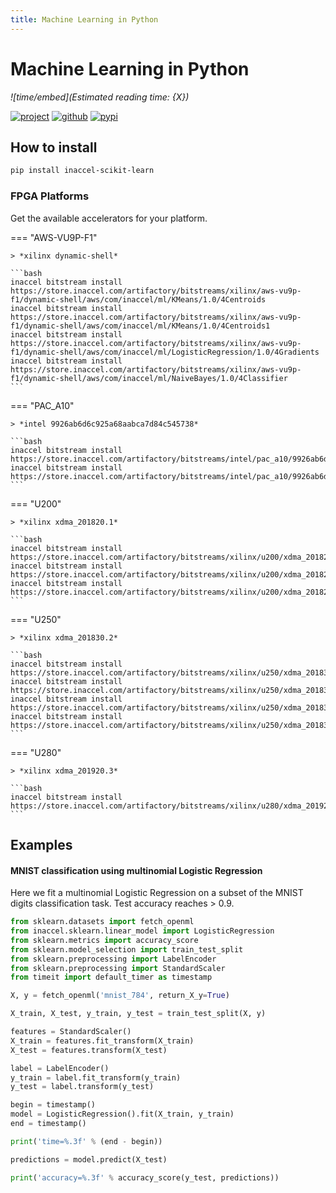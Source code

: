 ```yaml
---
title: Machine Learning in Python
---
```


# Machine Learning in Python

*![time/embed](Estimated reading time: {X})*

[![project](https://img.shields.io/static/v1?logo=scikit-learn&color=f7931e&label=Project&message=scikit-learn&style=for-the-badge)](https://scikit-learn.org)
[![github](https://img.shields.io/static/v1?logo=GitHub&color=181717&label=GitHub&message=Code&style=for-the-badge)](https://github.com/inaccel/scikit-learn)
[![pypi](https://img.shields.io/static/v1?logo=PyPI&color=3775a9&label=PyPI&message=Package&style=for-the-badge)](https://pypi.org/project/inaccel-scikit-learn)

## How to install

```bash
pip install inaccel-scikit-learn
```

### FPGA Platforms

Get the available accelerators for your platform.

=== "AWS-VU9P-F1"

	> *xilinx dynamic-shell*

	```bash
	inaccel bitstream install https://store.inaccel.com/artifactory/bitstreams/xilinx/aws-vu9p-f1/dynamic-shell/aws/com/inaccel/ml/KMeans/1.0/4Centroids
	inaccel bitstream install https://store.inaccel.com/artifactory/bitstreams/xilinx/aws-vu9p-f1/dynamic-shell/aws/com/inaccel/ml/KMeans/1.0/4Centroids1
	inaccel bitstream install https://store.inaccel.com/artifactory/bitstreams/xilinx/aws-vu9p-f1/dynamic-shell/aws/com/inaccel/ml/LogisticRegression/1.0/4Gradients
	inaccel bitstream install https://store.inaccel.com/artifactory/bitstreams/xilinx/aws-vu9p-f1/dynamic-shell/aws/com/inaccel/ml/NaiveBayes/1.0/4Classifier
	```

=== "PAC_A10"

	> *intel 9926ab6d6c925a68aabca7d84c545738*

	```bash
	inaccel bitstream install https://store.inaccel.com/artifactory/bitstreams/intel/pac_a10/9926ab6d6c925a68aabca7d84c545738/com/inaccel/ml/KMeans/1.0/1Centroids
	inaccel bitstream install https://store.inaccel.com/artifactory/bitstreams/intel/pac_a10/9926ab6d6c925a68aabca7d84c545738/com/inaccel/ml/LogisticRegression/1.0/1Gradients
	```

=== "U200"

	> *xilinx xdma_201820.1*

	```bash
	inaccel bitstream install https://store.inaccel.com/artifactory/bitstreams/xilinx/u200/xdma_201820.1/com/inaccel/ml/KMeans/1.0/4Centroids
	inaccel bitstream install https://store.inaccel.com/artifactory/bitstreams/xilinx/u200/xdma_201820.1/com/inaccel/ml/KMeans/1.0/4Centroids1
	inaccel bitstream install https://store.inaccel.com/artifactory/bitstreams/xilinx/u200/xdma_201820.1/com/inaccel/ml/LogisticRegression/1.0/4Gradients
	```

=== "U250"

	> *xilinx xdma_201830.2*

	```bash
	inaccel bitstream install https://store.inaccel.com/artifactory/bitstreams/xilinx/u250/xdma_201830.2/com/inaccel/ml/KMeans/1.0/4Centroids
	inaccel bitstream install https://store.inaccel.com/artifactory/bitstreams/xilinx/u250/xdma_201830.2/com/inaccel/ml/KMeans/1.0/4Centroids1
	inaccel bitstream install https://store.inaccel.com/artifactory/bitstreams/xilinx/u250/xdma_201830.2/com/inaccel/ml/LogisticRegression/1.0/4Gradients
	inaccel bitstream install https://store.inaccel.com/artifactory/bitstreams/xilinx/u250/xdma_201830.2/com/inaccel/ml/NaiveBayes/1.0/4Classifier
	```

=== "U280"

	> *xilinx xdma_201920.3*

	```bash
	inaccel bitstream install https://store.inaccel.com/artifactory/bitstreams/xilinx/u280/xdma_201920.3/com/inaccel/ml/NaiveBayes/1.0/4Classifier
	```

## Examples

#### MNIST classification using multinomial Logistic Regression

Here we fit a multinomial Logistic Regression on a subset of the MNIST digits
classification task. Test accuracy reaches > 0.9.

```python
from sklearn.datasets import fetch_openml
from inaccel.sklearn.linear_model import LogisticRegression
from sklearn.metrics import accuracy_score
from sklearn.model_selection import train_test_split
from sklearn.preprocessing import LabelEncoder
from sklearn.preprocessing import StandardScaler
from timeit import default_timer as timestamp

X, y = fetch_openml('mnist_784', return_X_y=True)

X_train, X_test, y_train, y_test = train_test_split(X, y)

features = StandardScaler()
X_train = features.fit_transform(X_train)
X_test = features.transform(X_test)

label = LabelEncoder()
y_train = label.fit_transform(y_train)
y_test = label.transform(y_test)

begin = timestamp()
model = LogisticRegression().fit(X_train, y_train)
end = timestamp()

print('time=%.3f' % (end - begin))

predictions = model.predict(X_test)

print('accuracy=%.3f' % accuracy_score(y_test, predictions))
```
